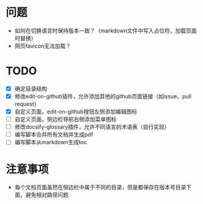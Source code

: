 # 问题

* 如何在切换语言时保持版本一致？（markdown文件中写入占位符，加载页面时替换）
* 网页favicon无法加载？

# TODO

* [X] 确定目录结构
* [X] 修改edit-on-github插件，允许添加其他的github页面链接（如issue、pull request）
* [X] 自定义页面，edit-on-github按钮左侧添加编辑图标
* [ ] 自定义页面，侧边栏导航右侧添加菜单图标
* [ ] 修改docsify-glossary插件，允许不同语言的术语表（自行实现）
* [ ] 编写脚本合并所有文档并生成pdf
* [ ] 编写脚本从markdown生成toc

# 注意事项

* 每个文档页面虽然在侧边栏中属于不同的目录，但是都保存在版本号目录下面，避免相对路径问题